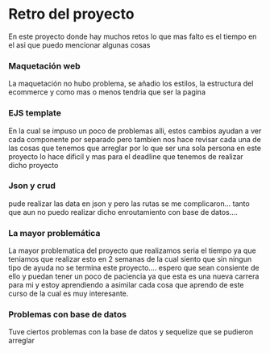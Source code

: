 # Retro del proyecto

En este proyecto donde hay muchos retos lo que mas falto es el tiempo en el asi que puedo mencionar algunas cosas


### Maquetación web
La maquetación no hubo problema, se añadio los estilos, la estructura del ecommerce y como mas o menos tendria que ser la pagina


### EJS template

En la cual se impuso un poco de problemas alli, estos cambios ayudan a ver cada componente por separado pero tambien nos hace revisar cada una de las cosas que tenemos que arreglar por lo que ser una sola persona en este proyecto lo hace dificil y mas para el deadline que tenemos de realizar dicho proyecto

### Json y crud

pude realizar las data en json y pero las rutas se me complicaron... tanto que aun no puedo realizar dicho enroutamiento con base de datos....


### La mayor problemática

La mayor problematica del proyecto que realizamos seria el tiempo ya que teniamos que realizar esto en 2 semanas de la cual siento que sin ningun tipo de ayuda no se termina este proyecto.... espero que sean consiente de ello y puedan tener un poco de paciencia ya que esta es una nueva carrera para mi y estoy aprendiendo a asimilar cada cosa que aprendo de este curso de la cual es muy interesante.

### Problemas con base de datos

Tuve ciertos problemas con la base de datos y sequelize que se pudieron arreglar

